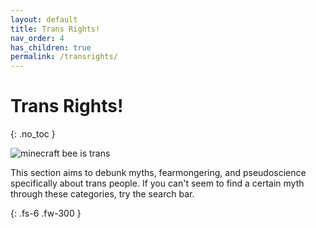 ```yaml
---
layout: default
title: Trans Rights!
nav_order: 4
has_children: true
permalink: /transrights/
---
```

<script> jtd.setTheme('green'); </script>
# Trans Rights!
{: .no_toc }

![minecraft bee is trans](https://antireaction.github.io/queerrights-en/assets/images/transbee.png "Like bees, trans people are valuable members of our ecosystem that are feared needlessley. They usually aren't aggressive and only attack if you bother them first, but when they do, they are willing to fight to their death to protect themelves and those like them from your slander.")

This section aims to debunk myths, fearmongering, and pseudoscience specifically about trans people.
If you can't seem to find a certain myth through these categories, try the search bar.

{: .fs-6 .fw-300 }
